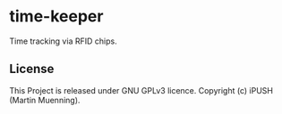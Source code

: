 # time-keeper

Time tracking via RFID chips.

## License
This Project is released under GNU GPLv3 licence. Copyright (c) iPUSH (Martin Muenning).
